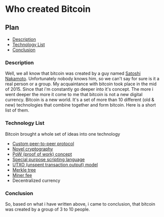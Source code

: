 # Who created Bitcoin

## Plan
* [Description](#description)
* [Technology List](#technology-list)
* [Conclusion](#conclusion)


### Description
Well, we all know that bitcoin was created by a guy named [Satoshi Nakamoto](https://en.wikipedia.org/wiki/Satoshi_Nakamoto).
Unfortunately nobody knows him, so we can't say for sure is it a real person or a group.
My acquaintance with bitcoin took place in the mid of 2015. Since that i'm constantly go deeper into it's concept.
The more i went deeper the more it come to me that bitcoin is not a new digital currency. Bitcoin is a new world. It's a set of more
than 10 different (old & new) technologies that combine together and form bitcoin.
Here is a short list of them.
   
### Technology List

Bitcoin brought a whole set of ideas into one technology

* [Custom peer-to-peer protocol](https://en.wikipedia.org/wiki/Peer-to-peer)
* [Novel cryptography](https://en.wikipedia.org/wiki/Elliptic-curve_cryptography)
* [PoW (proof of work) concept](https://en.wikipedia.org/wiki/Proof-of-work_system)
* [Special purpose scripting language](https://en.bitcoin.it/wiki/Script)
* [UTXO (unspent transaction output) model](https://bitcoin.org/en/glossary/unspent-transaction-output)
* [Merkle tree](https://en.wikipedia.org/wiki/Merkle_tree)
* [Miner fee](https://en.bitcoin.it/wiki/Transaction_fees)
* Decentralized currency


### Conclusion

So, based on what i have written above, i came to conclusion, that bitcoin was created by a group of 3 to 10 people.